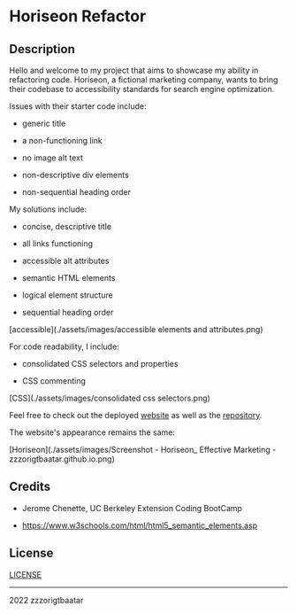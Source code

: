 # Horiseon Refactor

## Description 

Hello and welcome to my project that aims to showcase my ability in refactoring code. 
Horiseon, a fictional marketing company, wants to bring their codebase to accessibility standards for search engine optimization.

Issues with their starter code include:

- generic title

- a non-functioning link

- no image alt text

- non-descriptive div elements

- non-sequential heading order

My solutions include:

- concise, descriptive title

- all links functioning

- accessible alt attributes 

- semantic HTML elements

- logical element structure

- sequential heading order

[accessible](./assets/images/accessible elements and attributes.png)

For code readability, I include:

- consolidated CSS selectors and properties

- CSS commenting

[CSS](./assets/images/consolidated css selectors.png)

Feel free to check out the deployed [website](https://zzzorigtbaatar.github.io/Horiseon-Refactor/) as well as the [repository](https://github.com/zzzorigtbaatar/Horiseon-Refactor).


The website's appearance remains the same:

[Horiseon](./assets/images/Screenshot - Horiseon_ Effective Marketing - zzzorigtbaatar.github.io.png)


## Credits

* Jerome Chenette, UC Berkeley Extension Coding BootCamp

* https://www.w3schools.com/html/html5_semantic_elements.asp


## License

[LICENSE](./LICENSE)

---

2022 zzzorigtbaatar